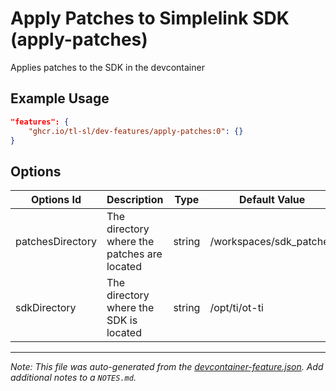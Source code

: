 
# Apply Patches to Simplelink SDK (apply-patches)

Applies patches to the SDK in the devcontainer

## Example Usage

```json
"features": {
    "ghcr.io/tl-sl/dev-features/apply-patches:0": {}
}
```

## Options

| Options Id | Description | Type | Default Value |
|-----|-----|-----|-----|
| patchesDirectory | The directory where the patches are located | string | /workspaces/sdk_patches |
| sdkDirectory | The directory where the SDK is located | string | /opt/ti/ot-ti |



---

_Note: This file was auto-generated from the [devcontainer-feature.json](https://github.com/tl-sl/dev-features/blob/main/src/apply-patches/devcontainer-feature.json).  Add additional notes to a `NOTES.md`._

